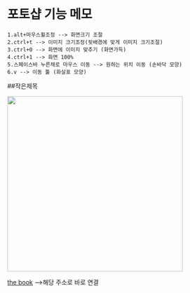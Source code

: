 # 포토샵 기능 메모

```
1.alt+마우스휠조정 --> 화면크기 조절
2.ctrl+t --> 이미지 크기조정(뒷배경에 맞게 이미지 크기조절)
3.ctrl+0 --> 화면에 이미지 맞추기 (화면가득)
4.ctrl+1 --> 화면 100% 
5.스페이스바 누른채로 마우스 이동 --> 원하는 위치 이동 (손바닥 모양)
6.v --> 이동 툴 (화살표 모양)
```

##작은제목

<img src="https://parksejin412.github.io/img/ph.png" width="400">


[the book](https://thebook.io/#catid-2)  -->해당 주소로 바로 연결
